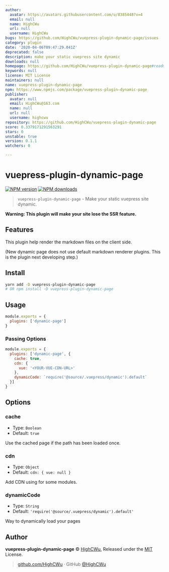 ```yaml
---
author:
  avatar: https://avatars.githubusercontent.com/u/8385448?v=4
  email: null
  name: HighCWu
  url: null
  username: HighCWu
bugs: https://github.com/HighCWu/vuepress-plugin-dynamic-page/issues
category: plugin
date: '2020-04-06T09:47:29.041Z'
deprecated: false
description: make your static vuepress site dynamic
downloads: null
homepage: https://github.com/HighCWu/vuepress-plugin-dynamic-page#readme
keywords: null
license: MIT License
maintainers: null
name: vuepress-plugin-dynamic-page
npm: https://www.npmjs.com/package/vuepress-plugin-dynamic-page
publisher:
  avatar: null
  email: HighCWu@163.com
  name: null
  url: null
  username: highcwu
repository: https://github.com/HighCWu/vuepress-plugin-dynamic-page
score: 0.3379171291563291
stars: 0
unstable: true
version: 0.1.1
watchers: 0

---
```


# vuepress-plugin-dynamic-page

[![NPM version](https://badgen.net/npm/v/vuepress-plugin-dynamic-page)](https://npmjs.com/package/vuepress-plugin-dynamic-page) [![NPM downloads](https://badgen.net/npm/dm/vuepress-plugin-dynamic-page)](https://npmjs.com/package/vuepress-plugin-dynamic-page)


> `vuepress-plugin-dynamic-page` - Make your static vuepress site dynamic.

**Warning: This plugin will make your site lose the SSR feature.**

## Features

This plugin help render the markdown files on the client side.

(New dynamic page does not use default markdown renderer plugins. This is the plugin next developing step.)

## Install

```bash
yarn add -D vuepress-plugin-dynamic-page
# OR npm install -D vuepress-plugin-dynamic-page
```

## Usage

```javascript
module.exports = {
  plugins: ['dynamic-page']
}
```

### Passing Options

```javascript
module.exports = {
  plugins: ['dynamic-page', {
    cache: true,
    cdn: {
      vue: '<YOUR-VUE-CDN-URL>'
    },
    dynamicCode: `require('@source/.vuepress/dynamic').default`
  }]
}
```

## Options

### cache

- Type: `Boolean`
- Default: `true`

Use the cached page if the path has been loaded once. 

### cdn

- Type: `Object`
- Default: `cdn: {
      vue: null
    }`

Add CDN using for some modules.

### dynamicCode

- Type: `String`
- Default: `'require('@source/.vuepress/dynamic').default'`

Way to dynamically load your pages

## Author

**vuepress-plugin-dynamic-page** © [HighCWu](https://github.com/HighCWu), Released under the [MIT](./LICENSE) License.<br>

> [github.com/HighCWu](https://github.com/HighCWu) · GitHub [@HighCWu](https://github.com/HighCWu) 
